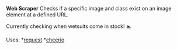 **Web Scraper**
Checks if a specific image and class exist on an image element at a defined URL.

Currently checking when wetsuits come in stock! 🏊

Uses:
*[request](https://github.com/request/request)
*[cheerio](https://github.com/cheeriojs/cheerio)

